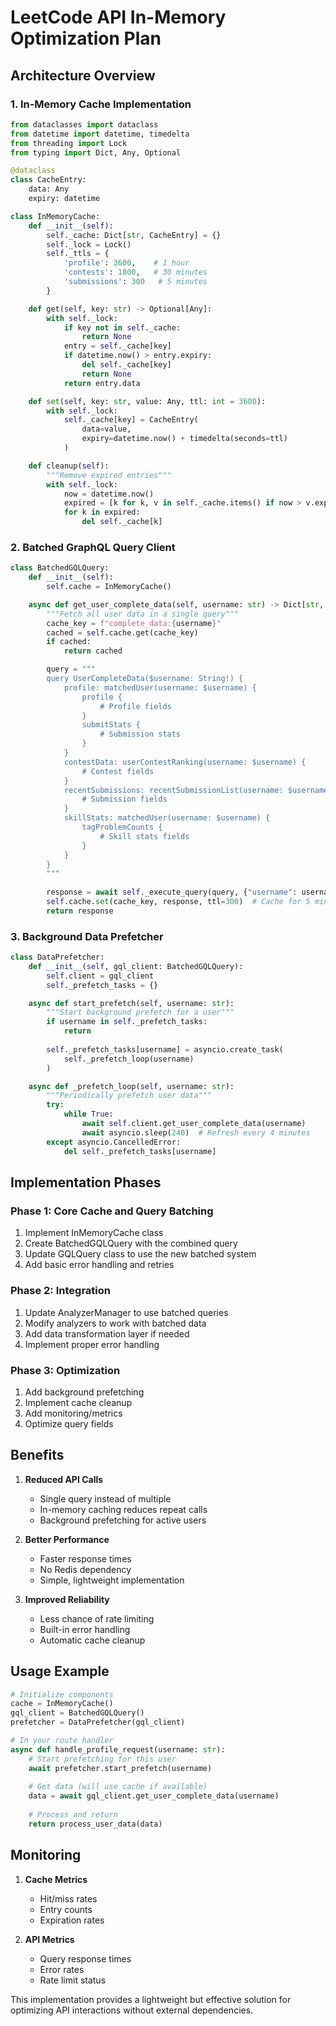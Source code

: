 # LeetCode API In-Memory Optimization Plan

## Architecture Overview

### 1. In-Memory Cache Implementation
```python
from dataclasses import dataclass
from datetime import datetime, timedelta
from threading import Lock
from typing import Dict, Any, Optional

@dataclass
class CacheEntry:
    data: Any
    expiry: datetime

class InMemoryCache:
    def __init__(self):
        self._cache: Dict[str, CacheEntry] = {}
        self._lock = Lock()
        self._ttls = {
            'profile': 3600,    # 1 hour
            'contests': 1800,   # 30 minutes
            'submissions': 300   # 5 minutes
        }

    def get(self, key: str) -> Optional[Any]:
        with self._lock:
            if key not in self._cache:
                return None
            entry = self._cache[key]
            if datetime.now() > entry.expiry:
                del self._cache[key]
                return None
            return entry.data

    def set(self, key: str, value: Any, ttl: int = 3600):
        with self._lock:
            self._cache[key] = CacheEntry(
                data=value,
                expiry=datetime.now() + timedelta(seconds=ttl)
            )

    def cleanup(self):
        """Remove expired entries"""
        with self._lock:
            now = datetime.now()
            expired = [k for k, v in self._cache.items() if now > v.expiry]
            for k in expired:
                del self._cache[k]
```

### 2. Batched GraphQL Query Client
```python
class BatchedGQLQuery:
    def __init__(self):
        self.cache = InMemoryCache()

    async def get_user_complete_data(self, username: str) -> Dict[str, Any]:
        """Fetch all user data in a single query"""
        cache_key = f"complete_data:{username}"
        cached = self.cache.get(cache_key)
        if cached:
            return cached

        query = """
        query UserCompleteData($username: String!) {
            profile: matchedUser(username: $username) {
                profile {
                    # Profile fields
                }
                submitStats {
                    # Submission stats
                }
            }
            contestData: userContestRanking(username: $username) {
                # Contest fields
            }
            recentSubmissions: recentSubmissionList(username: $username) {
                # Submission fields
            }
            skillStats: matchedUser(username: $username) {
                tagProblemCounts {
                    # Skill stats fields
                }
            }
        }
        """
        
        response = await self._execute_query(query, {"username": username})
        self.cache.set(cache_key, response, ttl=300)  # Cache for 5 minutes
        return response
```

### 3. Background Data Prefetcher
```python
class DataPrefetcher:
    def __init__(self, gql_client: BatchedGQLQuery):
        self.client = gql_client
        self._prefetch_tasks = {}

    async def start_prefetch(self, username: str):
        """Start background prefetch for a user"""
        if username in self._prefetch_tasks:
            return
        
        self._prefetch_tasks[username] = asyncio.create_task(
            self._prefetch_loop(username)
        )

    async def _prefetch_loop(self, username: str):
        """Periodically prefetch user data"""
        try:
            while True:
                await self.client.get_user_complete_data(username)
                await asyncio.sleep(240)  # Refresh every 4 minutes
        except asyncio.CancelledError:
            del self._prefetch_tasks[username]
```

## Implementation Phases

### Phase 1: Core Cache and Query Batching
1. Implement InMemoryCache class
2. Create BatchedGQLQuery with the combined query
3. Update GQLQuery class to use the new batched system
4. Add basic error handling and retries

### Phase 2: Integration
1. Update AnalyzerManager to use batched queries
2. Modify analyzers to work with batched data
3. Add data transformation layer if needed
4. Implement proper error handling

### Phase 3: Optimization
1. Add background prefetching
2. Implement cache cleanup
3. Add monitoring/metrics
4. Optimize query fields

## Benefits

1. **Reduced API Calls**
   - Single query instead of multiple
   - In-memory caching reduces repeat calls
   - Background prefetching for active users

2. **Better Performance**
   - Faster response times
   - No Redis dependency
   - Simple, lightweight implementation

3. **Improved Reliability**
   - Less chance of rate limiting
   - Built-in error handling
   - Automatic cache cleanup

## Usage Example

```python
# Initialize components
cache = InMemoryCache()
gql_client = BatchedGQLQuery()
prefetcher = DataPrefetcher(gql_client)

# In your route handler
async def handle_profile_request(username: str):
    # Start prefetching for this user
    await prefetcher.start_prefetch(username)
    
    # Get data (will use cache if available)
    data = await gql_client.get_user_complete_data(username)
    
    # Process and return
    return process_user_data(data)
```

## Monitoring

1. **Cache Metrics**
   - Hit/miss rates
   - Entry counts
   - Expiration rates

2. **API Metrics**
   - Query response times
   - Error rates
   - Rate limit status

This implementation provides a lightweight but effective solution for optimizing API interactions without external dependencies.